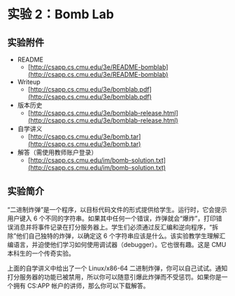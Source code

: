 # 实验 2：Bomb Lab

## 实验附件

* README
  * [http://csapp.cs.cmu.edu/3e/README-bomblab](http://csapp.cs.cmu.edu/3e/README-bomblab)
* Writeup
  * [http://csapp.cs.cmu.edu/3e/bomblab.pdf](http://csapp.cs.cmu.edu/3e/bomblab.pdf)
* 版本历史
  * [http://csapp.cs.cmu.edu/3e/bomblab-release.html](http://csapp.cs.cmu.edu/3e/bomblab-release.html)
* 自学讲义
  * [http://csapp.cs.cmu.edu/3e/bomb.tar](http://csapp.cs.cmu.edu/3e/bomb.tar)
* 解答（需使用教师账户登录）
  * [http://csapp.cs.cmu.edu/im/bomb-solution.txt](http://csapp.cs.cmu.edu/im/bomb-solution.txt)

## 实验简介

“二进制炸弹”是一个程序，以目标代码文件的形式提供给学生。运行时，它会提示用户键入 6 个不同的字符串。如果其中任何一个错误，炸弹就会“爆炸”，打印错误消息并将事件记录在打分服务器上。学生们必须通过反汇编和逆向程序，“拆除”他们自己独特的炸弹，以确定这 6 个字符串应该是什么。该实验教学生理解汇编语言，并迫使他们学习如何使用调试器（debugger）。它也很有趣。这是 CMU 本科生的一个传奇实验。

上面的自学讲义中给出了一个 Linux/x86-64 二进制炸弹，你可以自己试试。通知打分服务器的功能已被禁用，所以你可以随意引爆此炸弹而不受惩罚。如果你是一个拥有 CS:APP 帐户的讲师，那么你可以下载解答。



